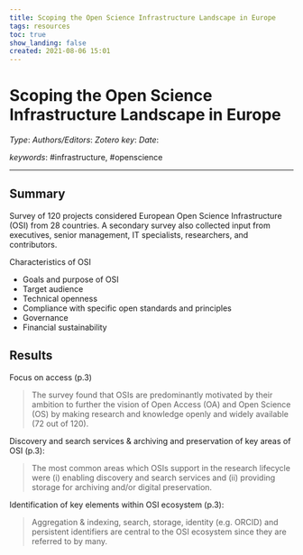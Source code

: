 ```yaml
---
title: Scoping the Open Science Infrastructure Landscape in Europe
tags: resources
toc: true
show_landing: false
created: 2021-08-06 15:01
---
```


# Scoping the Open Science Infrastructure Landscape in Europe

*Type*:
*Authors/Editors*:
*Zotero key*: 
*Date*: 

*keywords*: #infrastructure, #openscience

---

## Summary

Survey of 120 projects considered European Open Science Infrastructure (OSI) from 28 countries. A secondary survey also collected input from executives, senior management, IT specialists, researchers, and contributors.


Characteristics of OSI

- Goals and purpose of OSI
- Target audience
- Technical openness
- Compliance with specific open standards and principles
- Governance
- Financial sustainability

## Results

Focus on access (p.3)

> The survey found that OSIs are predominantly motivated by their ambition to further the vision of Open Access (OA) and Open Science (OS) by making research and knowledge openly and widely available (72 out of 120).

Discovery and search services & archiving and preservation of key areas of OSI (p.3):

> The most common areas which OSIs support in the research lifecycle were (i) enabling discovery and search services and (ii) providing storage for archiving and/or digital preservation.

Identification of key elements within OSI ecosystem (p.3):

> Aggregation & indexing, search, storage, identity (e.g. ORCID) and persistent identifiers are central to the OSI ecosystem since they are referred to by many.
